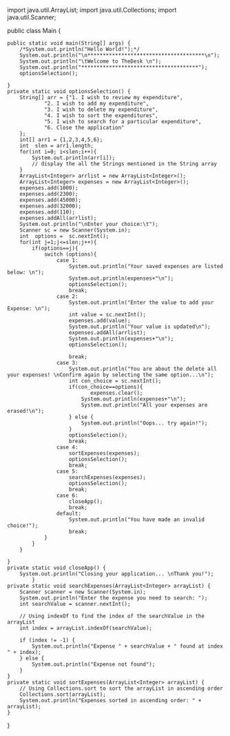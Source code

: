 import java.util.ArrayList;
import java.util.Collections;
import java.util.Scanner;

public class Main {

    public static void main(String[] args) {
        /*System.out.println("Hello World!");*/
        System.out.println("\n**************************************\n");
        System.out.println("\tWelcome to TheDesk \n");
        System.out.println("**************************************");
        optionsSelection();

    }
    private static void optionsSelection() {
        String[] arr = {"1. I wish to review my expenditure",
                "2. I wish to add my expenditure",
                "3. I wish to delete my expenditure",
                "4. I wish to sort the expenditures",
                "5. I wish to search for a particular expenditure",
                "6. Close the application"
        };
        int[] arr1 = {1,2,3,4,5,6};
        int  slen = arr1.length;
        for(int i=0; i<slen;i++){
            System.out.println(arr[i]);
            // display the all the Strings mentioned in the String array
        }
        ArrayList<Integer> arrlist = new ArrayList<Integer>();
        ArrayList<Integer> expenses = new ArrayList<Integer>();
        expenses.add(1000);
        expenses.add(2300);
        expenses.add(45000);
        expenses.add(32000);
        expenses.add(110);
        expenses.addAll(arrlist);
        System.out.println("\nEnter your choice:\t");
        Scanner sc = new Scanner(System.in);
        int  options =  sc.nextInt();
        for(int j=1;j<=slen;j++){
            if(options==j){
                switch (options){
                    case 1:
                        System.out.println("Your saved expenses are listed below: \n");
                        System.out.println(expenses+"\n");
                        optionsSelection();
                        break;
                    case 2:
                        System.out.println("Enter the value to add your Expense: \n");
                        int value = sc.nextInt();
                        expenses.add(value);
                        System.out.println("Your value is updated\n");
                        expenses.addAll(arrlist);
                        System.out.println(expenses+"\n");
                        optionsSelection();

                        break;
                    case 3:
                        System.out.println("You are about the delete all your expenses! \nConfirm again by selecting the same option...\n");
                        int con_choice = sc.nextInt();
                        if(con_choice==options){
                               expenses.clear();
                            System.out.println(expenses+"\n");
                            System.out.println("All your expenses are erased!\n");
                        } else {
                            System.out.println("Oops... try again!");
                        }
                        optionsSelection();
                        break;
                    case 4:
                        sortExpenses(expenses);
                        optionsSelection();
                        break;
                    case 5:
                        searchExpenses(expenses);
                        optionsSelection();
                        break;
                    case 6:
                        closeApp();
                        break;
                    default:
                        System.out.println("You have made an invalid choice!");
                        break;
                }
            }
        }

    }
    private static void closeApp() {
        System.out.println("Closing your application... \nThank you!");
            }
    private static void searchExpenses(ArrayList<Integer> arrayList) {
        Scanner scanner = new Scanner(System.in);
        System.out.println("Enter the expense you need to search: ");
        int searchValue = scanner.nextInt();

        // Using indexOf to find the index of the searchValue in the arrayList
        int index = arrayList.indexOf(searchValue);

        if (index != -1) {
            System.out.println("Expense " + searchValue + " found at index " + index);
        } else {
            System.out.println("Expense not found");
        }
    }
    private static void sortExpenses(ArrayList<Integer> arrayList) {
        // Using Collections.sort to sort the arrayList in ascending order
        Collections.sort(arrayList);
        System.out.println("Expenses sorted in ascending order: " + arrayList);
    }

}
